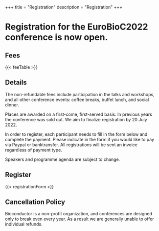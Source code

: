 +++
title = "Registration"
description = "Registration"
+++

# Registration for the EuroBioC2022 conference is now open.

## Fees

{{< feeTable >}}

## Details

The non-refundable fees include participation in the talks and workshops, and all other conference events: coffee breaks, buffet lunch, and social dinner.

Places are awarded on a first-come, first-served basis. In previous years the conference was sold out. We aim to finalize registration by 20 July 2022.

In order to register, each participant needs to fill in the form below and complete the payment. Please indicate in the form if you would like to pay via Paypal or banktransfer.  All registrations will be sent an invoice regardless of payment type.

Speakers and programme agenda are subject to change.

## Register

{{< registrationForm >}}

<!--
## FAQ

- What if I am in a different time zone?
    - We are curating a schedule that will accommodate most time zones throughout the world, but we cannot guarantee that the session you want to attend will be at a convenient time for you. However, all sessions are recorded and will be available for viewing roughly two hours after the session takes place. 

- Are there group discounts?
    - We do not offer group discounts.

- Can I register multiple people at the same time?
    - At this time each person has to register individually. 

- I cannot afford the registration fee. What are my options?
    - You can apply for a scholarship [HERE](https://docs.google.com/forms/d/e/1FAIpQLSeOE8FfcewYccR37o5dtC_tUjTCE5cKbyVMC_68uMuC3CgQbA/viewform?usp=pp_url), and we will consider those cases for a waived fee admission. 
-->


## Cancellation Policy

Bioconductor is a non-profit organization, and conferences are designed only to break even every year. As a result we are generally unable to offer individual refunds.



